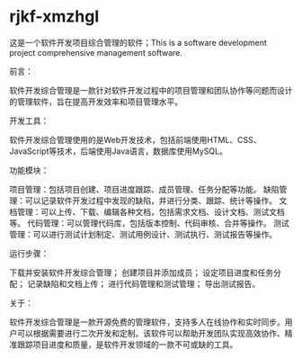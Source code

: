 # rjkf-xmzhgl
这是一个软件开发项目综合管理的软件；This is a software development project comprehensive management software.

前言：

软件开发综合管理是一款针对软件开发过程中的项目管理和团队协作等问题而设计的管理软件，旨在提高开发效率和项目管理水平。

开发工具：

软件开发综合管理使用的是Web开发技术，包括前端使用HTML、CSS、JavaScript等技术，后端使用Java语言，数据库使用MySQL。

功能模块：

项目管理：包括项目创建、项目进度跟踪、成员管理、任务分配等功能。
缺陷管理：可以记录软件开发过程中发现的缺陷，并进行分类、跟踪、统计等操作。
文档管理：可以上传、下载、编辑各种文档，包括需求文档、设计文档、测试文档等。
代码管理：可以管理代码库，包括版本控制、代码审核、合并等操作。
测试管理：可以进行测试计划制定、测试用例设计、测试执行、测试报告等操作。

运行步骤：

下载并安装软件开发综合管理；
创建项目并添加成员；
设定项目进度和任务分配；
记录缺陷和文档上传；
进行代码管理和测试管理；
导出测试报告。

关于：

软件开发综合管理是一款开源免费的管理软件，支持多人在线协作和实时同步。用户可以根据需要进行二次开发和定制。该软件可以帮助开发团队实现高效协作、精准跟踪项目进度和质量，是软件开发领域的一款不可或缺的工具。
